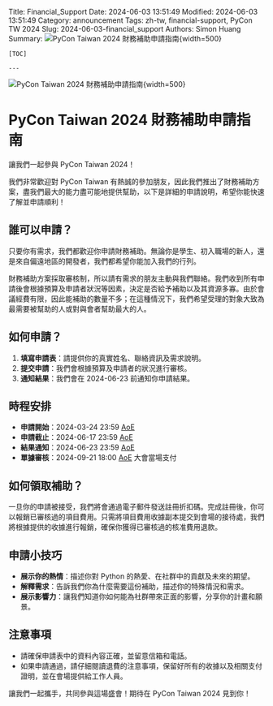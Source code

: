 Title: Financial_Support
    Date: 2024-06-03 13:51:49
    Modified: 2024-06-03 13:51:49
    Category: announcement
    Tags: zh-tw, financial-support, PyCon TW 2024
    Slug: 2024-06-03-financial_support
    Authors: Simon Huang
    Summary: ![PyCon Taiwan 2024 財務補助申請指南](https://media.discordapp.net/attachments/1243967398587928606/1246308349226516530/0603_.png?ex=6661d959&is=666087d9&hm=0e486459749dcf2d9a4578de05e39163a38b66ade1d457bc6a33dd8c2a06f061&){width=500}

    [TOC]

    ---
![PyCon Taiwan 2024 財務補助申請指南](https://media.discordapp.net/attachments/1243967398587928606/1246308349226516530/0603_.png?ex=6661d959&is=666087d9&hm=0e486459749dcf2d9a4578de05e39163a38b66ade1d457bc6a33dd8c2a06f061&){width=500}

# PyCon Taiwan 2024 財務補助申請指南

讓我們一起參與 PyCon Taiwan 2024！

我們非常歡迎對 PyCon Taiwan 有熱誠的參加朋友，因此我們推出了財務補助方案，盡我們最大的能力盡可能地提供幫助，以下是詳細的申請說明，希望你能快速了解並申請順利！

## 誰可以申請？

只要你有需求，我們都歡迎你申請財務補助。無論你是學生、初入職場的新人，還是來自偏遠地區的開發者，我們都希望你能加入我們的行列。

財務補助方案採取審核制，所以請有需求的朋友主動與我們聯絡。我們收到所有申請後會根據預算及申請者狀況等因素，決定是否給予補助以及其資源多寡。由於會議經費有限，因此能補助的數量不多；在這種情況下，我們希望受理的對象大致為最需要被幫助的人或對與會者幫助最大的人。

## 如何申請？

1. **填寫申請表**：請提供你的真實姓名、聯絡資訊及需求說明。
2. **提交申請**：我們會根據預算及申請者的狀況進行審核。
3. **通知結果**：我們會在 2024-06-23 前通知你申請結果。

## 時程安排

- **申請開始**：2024-03-24 23:59 [AoE](https://www.timeanddate.com/worldclock/converter.html?iso=20240409T115900&p1=tz_aoe&p2=241&p3=1440)
- **申請截止**：2024-06-17 23:59 [AoE](https://www.timeanddate.com/worldclock/converter.html?iso=20240409T115900&p1=tz_aoe&p2=241&p3=1440)
- **結果通知**：2024-06-23 23:59 [AoE](https://www.timeanddate.com/worldclock/converter.html?iso=20240409T115900&p1=tz_aoe&p2=241&p3=1440)
- **單據審核**：2024-09-21 18:00 [AoE](https://www.timeanddate.com/worldclock/converter.html?iso=20240409T115900&p1=tz_aoe&p2=241&p3=1440) 大會當場支付

## 如何領取補助？

一旦你的申請被接受，我們將會通過電子郵件發送註冊折扣碼。完成註冊後，你可以報銷已審核過的項目費用。只需將項目費用收據副本提交到會場的接待處，我們將根據提供的收據進行報銷，確保你獲得已審核過的核准費用退款。

## 申請小技巧

- **展示你的熱情**：描述你對 Python 的熱愛、在社群中的貢獻及未來的期望。
- **解釋需求**：告訴我們你為什麼需要這份補助，描述你的特殊情況和需求。
- **展示影響力**：讓我們知道你如何能為社群帶來正面的影響，分享你的計畫和願景。

## 注意事項

- 請確保申請表中的資料內容正確，並留意信箱和電話。
- 如果申請通過，請仔細閱讀退費的注意事項，保留好所有的收據以及相關支付證明，並在會場提供給工作人員。

讓我們一起攜手，共同參與這場盛會！期待在 PyCon Taiwan 2024 見到你！
